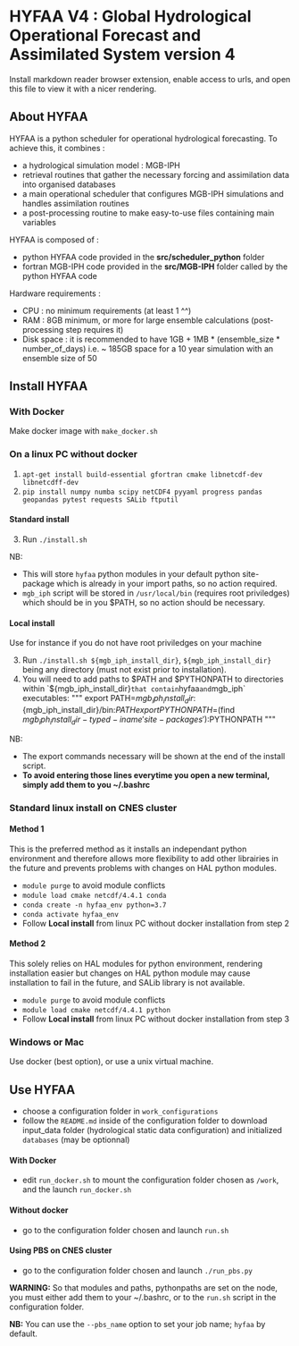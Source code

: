 
# HYFAA V4 : Global Hydrological Operational Forecast and Assimilated System version 4

Install markdown reader browser extension, enable access to urls, and open this file to view it with a nicer rendering.

## About HYFAA

HYFAA is a python scheduler for operational hydrological forecasting. To achieve this, it combines :
- a hydrological simulation model : MGB-IPH
- retrieval routines that gather the necessary forcing and assimilation data into organised databases
- a main operational scheduler that configures MGB-IPH simulations and handles assimilation routines
- a post-processing routine to make easy-to-use files containing main variables

HYFAA is composed of :
- python HYFAA code provided in the __src/scheduler_python__ folder
- fortran MGB-IPH code provided in the __src/MGB-IPH__ folder called by the python HYFAA code

Hardware requirements :
- CPU : no minimum requirements (at least 1 ^^)
- RAM : 8GB minimum, or more for large ensemble calculations (post-processing step requires it)
- Disk space : it is recommended to have 1GB + 1MB * (ensemble_size * number_of_days) i.e. ~ 185GB space for a 10 year simulation with an ensemble size of 50



## Install HYFAA

### With Docker

Make docker image with `make_docker.sh`

### On a linux PC without docker

1. `apt-get install build-essential gfortran cmake libnetcdf-dev libnetcdff-dev`
2. `pip install numpy numba scipy netCDF4 pyyaml progress pandas geopandas pytest requests SALib ftputil`

#### Standard install

3. Run `./install.sh`

NB:
- This will store `hyfaa` python modules in your default python site-package which is already in your import paths, so no action required.
- `mgb_iph` script will be stored in `/usr/local/bin` (requires root priviledges) which should be in you $PATH, so no action should be necessary.

#### Local install
Use for instance if you do not have root priviledges on your machine

3. Run `./install.sh ${mgb_iph_install_dir}`, `${mgb_iph_install_dir}` being any directory (must not exist prior to installation).
4. You will need to add paths to $PATH and $PYTHONPATH to directories within `${mgb_iph_install_dir}` that contain `hyfaa` and `mgb_iph` executables:
"""
export PATH=${mgb_iph_install_dir}:${mgb_iph_install_dir}/bin:$PATH
export PYTHONPATH=$(find ${mgb_iph_install_dir} -type d -iname 'site-packages'):$PYTHONPATH
"""

NB:
- The export commands necessary will be shown at the end of the install script.
- __To avoid entering those lines everytime you open a new terminal, simply add them to you ~/.bashrc__

### Standard linux install on CNES cluster

#### Method 1
This is the preferred method as it installs an independant python environment and therefore allows more flexibility to add other librairies in the future and prevents problems with changes on HAL python modules.
- `module purge` to avoid module conflicts
- `module load cmake netcdf/4.4.1 conda`
- `conda create -n hyfaa_env python=3.7`
- `conda activate hyfaa_env`
- Follow __Local install__ from linux PC without docker installation from step 2

#### Method 2
This solely relies on HAL modules for python environment, rendering installation easier but changes on HAL python module may cause installation to fail in the future, and SALib library is not available.

- `module purge` to avoid module conflicts
- `module load cmake netcdf/4.4.1 python`
- Follow __Local install__ from linux PC without docker installation from step 3


### Windows or Mac

Use docker (best option), or use a unix virtual machine.


## Use HYFAA

- choose a configuration folder in `work_configurations`
- follow the `README.md` inside of the configuration folder to download input_data folder (hydrological static data configuration) and initialized `databases` (may be optionnal)


#### With Docker

- edit `run_docker.sh` to mount the configuration folder chosen as `/work`, and the launch `run_docker.sh`

#### Without docker

- go to the configuration folder chosen and launch `run.sh`

#### Using PBS on CNES cluster

- go to the configuration folder chosen and launch `./run_pbs.py`

__WARNING:__ So that modules and paths, pythonpaths are set on the node, you must either add them to your ~/.bashrc, or to the `run.sh` script in the configuration folder.

__NB:__ You can use the `--pbs_name` option to set your job name; `hyfaa` by default.



